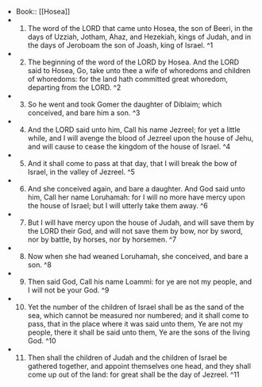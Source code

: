 - Book:: [[Hosea]]
- 1. The word of the LORD that came unto Hosea, the son of Beeri, in the days of Uzziah, Jotham, Ahaz, and Hezekiah, kings of Judah, and in the days of Jeroboam the son of Joash, king of Israel. ^1
- 2. The beginning of the word of the LORD by Hosea. And the LORD said to Hosea, Go, take unto thee a wife of whoredoms and children of whoredoms: for the land hath committed great whoredom, departing from the LORD. ^2
- 3. So he went and took Gomer the daughter of Diblaim; which conceived, and bare him a son. ^3
- 4. And the LORD said unto him, Call his name Jezreel; for yet a little while, and I will avenge the blood of Jezreel upon the house of Jehu, and will cause to cease the kingdom of the house of Israel. ^4
- 5. And it shall come to pass at that day, that I will break the bow of Israel, in the valley of Jezreel. ^5
- 6. And she conceived again, and bare a daughter. And God said unto him, Call her name Loruhamah: for I will no more have mercy upon the house of Israel; but I will utterly take them away. ^6
- 7. But I will have mercy upon the house of Judah, and will save them by the LORD their God, and will not save them by bow, nor by sword, nor by battle, by horses, nor by horsemen. ^7
- 8. Now when she had weaned Loruhamah, she conceived, and bare a son. ^8
- 9. Then said God, Call his name Loammi: for ye are not my people, and I will not be your God. ^9
- 10. Yet the number of the children of Israel shall be as the sand of the sea, which cannot be measured nor numbered; and it shall come to pass, that in the place where it was said unto them, Ye are not my people, there it shall be said unto them, Ye are the sons of the living God. ^10
- 11. Then shall the children of Judah and the children of Israel be gathered together, and appoint themselves one head, and they shall come up out of the land: for great shall be the day of Jezreel. ^11
